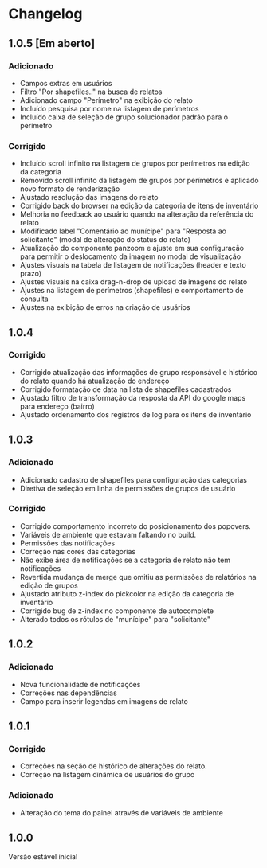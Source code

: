 # Changelog

## 1.0.5 [Em aberto]
### Adicionado
- Campos extras em usuários
- Filtro "Por shapefiles.." na busca de relatos
- Adicionado campo "Perímetro" na exibição do relato
- Incluído pesquisa por nome na listagem de perímetros
- Incluído caixa de seleção de grupo solucionador padrão para o perímetro
### Corrigido
- Incluído scroll infinito na listagem de grupos por perímetros na edição da categoria
- Removido scroll infinito da listagem de grupos por perímetros e aplicado novo formato de renderização
- Ajustado resolução das imagens do relato
- Corrigido back do browser na edição da categoria de itens de inventário
- Melhoria no feedback ao usuário quando na alteração da referência do relato
- Modificado label "Comentário ao munícipe" para "Resposta ao solicitante" (modal de alteração do status do relato)
- Atualização do componente panzoom e ajuste em sua configuração para permitir o deslocamento da imagem no modal de visualização
- Ajustes visuais na tabela de listagem de notificações (header e texto prazo)
- Ajustes visuais na caixa drag-n-drop de upload de imagens do relato
- Ajustes na listagem de perímetros (shapefiles) e comportamento de consulta
- Ajustes na exibição de erros na criação de usuários

## 1.0.4
### Corrigido
- Corrigido atualização das informações de grupo responsável e histórico do relato quando há atualização do endereço
- Corrigido formatação de data na lista de shapefiles cadastrados
- Ajustado filtro de transformação da resposta da API do google maps para endereço (bairro)
- Ajustado ordenamento dos registros de log para os itens de inventário

## 1.0.3
### Adicionado
- Adicionado cadastro de shapefiles para configuração das categorias
- Diretiva de seleção em linha de permissões de grupos de usuário
### Corrigido
- Corrigido comportamento incorreto do posicionamento dos popovers.
- Variáveis de ambiente que estavam faltando no build.
- Permissões das notificações
- Correção nas cores das categorias
- Não exibe área de notificações se a categoria de relato não tem notificações
- Revertida mudança de merge que omitiu as permissões de relatórios na edição de grupos
- Ajustado atributo z-index do pickcolor na edição da categoria de inventário
- Corrigido bug de z-index no componente de autocomplete
- Alterado todos os rótulos de "munícipe" para "solicitante"

## 1.0.2
### Adicionado
- Nova funcionalidade de notificações
- Correções nas dependências
- Campo para inserir legendas em imagens de relato

## 1.0.1
### Corrigido
- Correções na seção de histórico de alterações do relato.
- Correção na listagem dinâmica de usuários do grupo

### Adicionado
- Alteração do tema do painel através de variáveis de ambiente

## 1.0.0

Versão estável inicial
